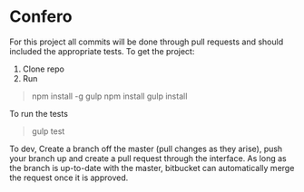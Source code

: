 # Confero

For this project all commits will be done through pull requests and should included the appropriate tests. To get the project:

1. Clone repo
2. Run 
> npm install -g gulp
> npm install
> gulp install

To run the tests
> gulp test

To dev,
Create a branch off the master (pull changes as they arise), push your branch up and create a pull request through the interface. As long as the branch is up-to-date with the master, bitbucket can automatically merge the request once it is approved. 